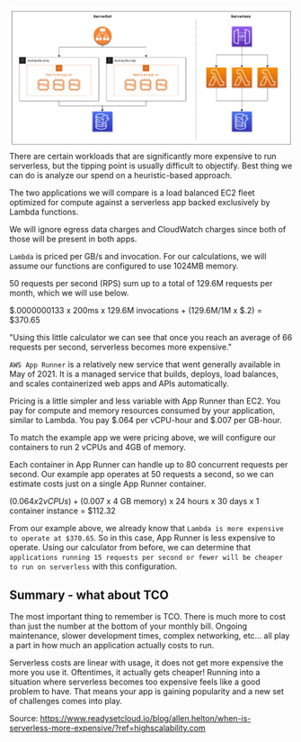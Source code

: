 ![alt text](image.png)
There are certain workloads that are significantly more expensive to run serverless, but the tipping point is usually difficult to objectify. Best thing we can do is analyze our spend on a heuristic-based approach.

The two applications we will compare is a load balanced EC2 fleet optimized for compute against a serverless app backed exclusively by Lambda functions.

We will ignore egress data charges and CloudWatch charges since both of those will be present in both apps. 

`Lambda` is priced per GB/s and invocation. For our calculations, we will assume our functions are configured to use 1024MB memory.

50 requests per second (RPS) sum up to a total of 129.6M requests per month, which we will use below.

$.0000000133 x 200ms x 129.6M invocations + (129.6M/1M x $.2) =  $370.65

"Using this little calculator we can see that once you reach an average of 66 requests per second, serverless becomes more expensive."

`AWS App Runner` is a relatively new service that went generally available in May of 2021. It is a managed service that builds, deploys, load balances, and scales containerized web apps and APIs automatically.

Pricing is a little simpler and less variable with App Runner than EC2. You pay for compute and memory resources consumed by your application, similar to Lambda. You pay $.064 per vCPU-hour and $.007 per GB-hour.

To match the example app we were pricing above, we will configure our containers to run 2 vCPUs and 4GB of memory.

Each container in App Runner can handle up to 80 concurrent requests per second. Our example app operates at 50 requests a second, so we can estimate costs just on a single App Runner container.

($0.064 x 2 vCPUs) + ($0.007 x 4 GB memory) x 24 hours x 30 days x 1 container instance = $112.32

From our example above, we already know that `Lambda is more expensive to operate at $370.65`. So in this case, App Runner is less expensive to operate. Using our calculator from before, we can determine that `applications running 15 requests per second or fewer will be cheaper to run on serverless` with this configuration.


## Summary - what about TCO
The most important thing to remember is TCO. There is much more to cost than just the number at the bottom of your monthly bill. Ongoing maintenance, slower development times, complex networking, etc… all play a part in how much an application actually costs to run.

Serverless costs are linear with usage, it does not get more expensive the more you use it. Oftentimes, it actually gets cheaper! Running into a situation where serverless becomes too expensive feels like a good problem to have. That means your app is gaining popularity and a new set of challenges comes into play.

Source: https://www.readysetcloud.io/blog/allen.helton/when-is-serverless-more-expensive/?ref=highscalability.com